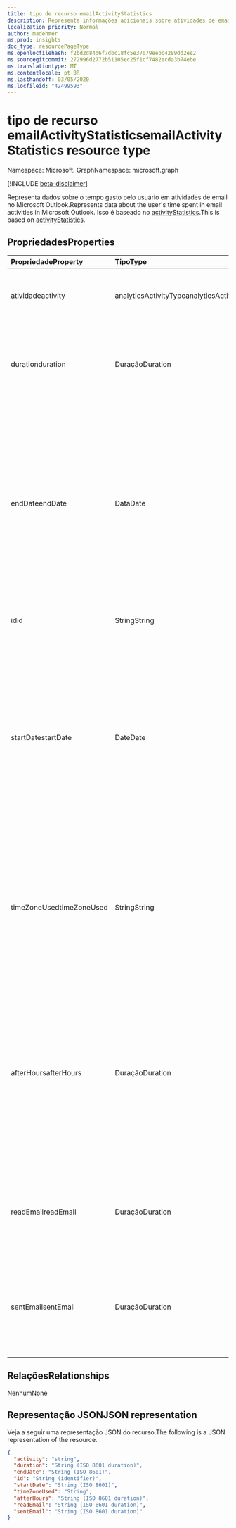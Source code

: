 ```yaml
---
title: tipo de recurso emailActivityStatistics
description: Representa informações adicionais sobre atividades de email para usuários
localization_priority: Normal
author: madehmer
ms.prod: insights
doc_type: resourcePageType
ms.openlocfilehash: f2bd2d84d6f7dbc18fc5e37079eebc4289dd2ee2
ms.sourcegitcommit: 272996d2772b51105ec25f1cf7482ecda3b74ebe
ms.translationtype: MT
ms.contentlocale: pt-BR
ms.lasthandoff: 03/05/2020
ms.locfileid: "42499593"
---
```

# <a name="emailactivitystatistics-resource-type"></a><span data-ttu-id="2ef2a-103">tipo de recurso emailActivityStatistics</span><span class="sxs-lookup"><span data-stu-id="2ef2a-103">emailActivityStatistics resource type</span></span>

<span data-ttu-id="2ef2a-104">Namespace: Microsoft. Graph</span><span class="sxs-lookup"><span data-stu-id="2ef2a-104">Namespace: microsoft.graph</span></span>

[!INCLUDE [beta-disclaimer](../../includes/beta-disclaimer.md)]

<span data-ttu-id="2ef2a-105">Representa dados sobre o tempo gasto pelo usuário em atividades de email no Microsoft Outlook.</span><span class="sxs-lookup"><span data-stu-id="2ef2a-105">Represents data about the user's time spent in email activities in Microsoft Outlook.</span></span> <span data-ttu-id="2ef2a-106">Isso é baseado no [activityStatistics](../resources/activitystatistics.md).</span><span class="sxs-lookup"><span data-stu-id="2ef2a-106">This is based on [activityStatistics](../resources/activitystatistics.md).</span></span>

## <a name="properties"></a><span data-ttu-id="2ef2a-107">Propriedades</span><span class="sxs-lookup"><span data-stu-id="2ef2a-107">Properties</span></span>

| <span data-ttu-id="2ef2a-108">Propriedade</span><span class="sxs-lookup"><span data-stu-id="2ef2a-108">Property</span></span>     | <span data-ttu-id="2ef2a-109">Tipo</span><span class="sxs-lookup"><span data-stu-id="2ef2a-109">Type</span></span>        | <span data-ttu-id="2ef2a-110">Descrição</span><span class="sxs-lookup"><span data-stu-id="2ef2a-110">Description</span></span> |
|:-------------|:------------|:------------|
|<span data-ttu-id="2ef2a-111">atividade</span><span class="sxs-lookup"><span data-stu-id="2ef2a-111">activity</span></span>|<span data-ttu-id="2ef2a-112">analyticsActivityType</span><span class="sxs-lookup"><span data-stu-id="2ef2a-112">analyticsActivityType</span></span>| <span data-ttu-id="2ef2a-113">Atividade de email para a qual as estatísticas são retornadas.</span><span class="sxs-lookup"><span data-stu-id="2ef2a-113">Email activity for which statistics are returned.</span></span>|
|<span data-ttu-id="2ef2a-114">duration</span><span class="sxs-lookup"><span data-stu-id="2ef2a-114">duration</span></span>|<span data-ttu-id="2ef2a-115">Duração</span><span class="sxs-lookup"><span data-stu-id="2ef2a-115">Duration</span></span>|<span data-ttu-id="2ef2a-116">Total de horas gasto nos emails.</span><span class="sxs-lookup"><span data-stu-id="2ef2a-116">Total hours spent on emails.</span></span> <span data-ttu-id="2ef2a-117">O valor é representado no formato ISO 8601 para durações.</span><span class="sxs-lookup"><span data-stu-id="2ef2a-117">The value is represented in ISO 8601 format for durations.</span></span>|
|<span data-ttu-id="2ef2a-118">endDate</span><span class="sxs-lookup"><span data-stu-id="2ef2a-118">endDate</span></span>|<span data-ttu-id="2ef2a-119">Data</span><span class="sxs-lookup"><span data-stu-id="2ef2a-119">Date</span></span>|<span data-ttu-id="2ef2a-120">Data de término da atividade de email.</span><span class="sxs-lookup"><span data-stu-id="2ef2a-120">Date when the email activity ended.</span></span> <span data-ttu-id="2ef2a-121">O valor é representado no formato ISO 8601 para datas do calendário.</span><span class="sxs-lookup"><span data-stu-id="2ef2a-121">The value is represented in ISO 8601 format for calendar dates.</span></span> <span data-ttu-id="2ef2a-122">Por exemplo, o valor da propriedade poderia ser "2019-07-04" que segue o formato AAAA-MM-DD.</span><span class="sxs-lookup"><span data-stu-id="2ef2a-122">For example, the property value could be "2019-07-04" that follows the YYYY-MM-DD format.</span></span>|
|<span data-ttu-id="2ef2a-123">id</span><span class="sxs-lookup"><span data-stu-id="2ef2a-123">id</span></span>|<span data-ttu-id="2ef2a-124">String</span><span class="sxs-lookup"><span data-stu-id="2ef2a-124">String</span></span>| <span data-ttu-id="2ef2a-125">ID somente leitura da atividade de email.</span><span class="sxs-lookup"><span data-stu-id="2ef2a-125">Read-only ID for the email activity.</span></span>|
|<span data-ttu-id="2ef2a-126">startDate</span><span class="sxs-lookup"><span data-stu-id="2ef2a-126">startDate</span></span>|<span data-ttu-id="2ef2a-127">Date</span><span class="sxs-lookup"><span data-stu-id="2ef2a-127">Date</span></span>|<span data-ttu-id="2ef2a-128">Data de início da atividade de email.</span><span class="sxs-lookup"><span data-stu-id="2ef2a-128">Date when the email activity started.</span></span> <span data-ttu-id="2ef2a-129">O valor é representado no formato ISO 8601 para datas do calendário.</span><span class="sxs-lookup"><span data-stu-id="2ef2a-129">The value is represented in ISO 8601 format for calendar dates.</span></span> <span data-ttu-id="2ef2a-130">Por exemplo, o valor da propriedade poderia ser "2019-07-03" que segue o formato AAAA-MM-DD.</span><span class="sxs-lookup"><span data-stu-id="2ef2a-130">For example, the property value could be "2019-07-03" that follows the YYYY-MM-DD format.</span></span>|
|<span data-ttu-id="2ef2a-131">timeZoneUsed</span><span class="sxs-lookup"><span data-stu-id="2ef2a-131">timeZoneUsed</span></span>|<span data-ttu-id="2ef2a-132">String</span><span class="sxs-lookup"><span data-stu-id="2ef2a-132">String</span></span>|<span data-ttu-id="2ef2a-133">O fuso horário que o usuário define no calendário do Outlook é usado para a computação.</span><span class="sxs-lookup"><span data-stu-id="2ef2a-133">The time zone that the user sets in Outlook calendar is used for the computation.</span></span> <span data-ttu-id="2ef2a-134">Por exemplo, o valor da propriedade poderia ser "hora padrão do Pacífico".</span><span class="sxs-lookup"><span data-stu-id="2ef2a-134">For example, the property value could be "Pacific Standard Time."</span></span>|
|<span data-ttu-id="2ef2a-135">afterHours</span><span class="sxs-lookup"><span data-stu-id="2ef2a-135">afterHours</span></span>|<span data-ttu-id="2ef2a-136">Duração</span><span class="sxs-lookup"><span data-stu-id="2ef2a-136">Duration</span></span>|<span data-ttu-id="2ef2a-137">Total de horas gasto no email fora do horário de trabalho, que se baseia na configuração de calendário do Outlook do usuário para horário de trabalho.</span><span class="sxs-lookup"><span data-stu-id="2ef2a-137">Total hours spent on email outside of working hours, which is based on the user's Outlook calendar setting for work hours.</span></span> <span data-ttu-id="2ef2a-138">O valor é representado no formato ISO 8601 para durações.</span><span class="sxs-lookup"><span data-stu-id="2ef2a-138">The value is represented in ISO 8601 format for durations.</span></span> |
|<span data-ttu-id="2ef2a-139">readEmail</span><span class="sxs-lookup"><span data-stu-id="2ef2a-139">readEmail</span></span>|<span data-ttu-id="2ef2a-140">Duração</span><span class="sxs-lookup"><span data-stu-id="2ef2a-140">Duration</span></span>|<span data-ttu-id="2ef2a-141">Total de horas gasto na leitura de email.</span><span class="sxs-lookup"><span data-stu-id="2ef2a-141">Total hours spent reading email.</span></span> <span data-ttu-id="2ef2a-142">O valor é representado no formato ISO 8601 para durações.</span><span class="sxs-lookup"><span data-stu-id="2ef2a-142">The value is represented in ISO 8601 format for durations.</span></span>|
|<span data-ttu-id="2ef2a-143">sentEmail</span><span class="sxs-lookup"><span data-stu-id="2ef2a-143">sentEmail</span></span>|<span data-ttu-id="2ef2a-144">Duração</span><span class="sxs-lookup"><span data-stu-id="2ef2a-144">Duration</span></span>|<span data-ttu-id="2ef2a-145">Total de horas gasto na gravação e envio de email.</span><span class="sxs-lookup"><span data-stu-id="2ef2a-145">Total hours spent writing and sending email.</span></span> <span data-ttu-id="2ef2a-146">O valor é representado no formato ISO 8601 para durações.</span><span class="sxs-lookup"><span data-stu-id="2ef2a-146">The value is represented in ISO 8601 format for durations.</span></span>|

## <a name="relationships"></a><span data-ttu-id="2ef2a-147">Relações</span><span class="sxs-lookup"><span data-stu-id="2ef2a-147">Relationships</span></span>

<span data-ttu-id="2ef2a-148">Nenhum</span><span class="sxs-lookup"><span data-stu-id="2ef2a-148">None</span></span>

## <a name="json-representation"></a><span data-ttu-id="2ef2a-149">Representação JSON</span><span class="sxs-lookup"><span data-stu-id="2ef2a-149">JSON representation</span></span>

<span data-ttu-id="2ef2a-150">Veja a seguir uma representação JSON do recurso.</span><span class="sxs-lookup"><span data-stu-id="2ef2a-150">The following is a JSON representation of the resource.</span></span>

<!-- {
  "blockType": "resource",
  "baseType": "microsoft.graph.activityStatistics",
  "keyProperty": "id", 
  "optionalProperties": [

  ],
  "@odata.type": "microsoft.graph.emailActivityStatistics"
}--> 

```json
{
  "activity": "string",
  "duration": "String (ISO 8601 duration)",
  "endDate": "String (ISO 8601)",
  "id": "String (identifier)",
  "startDate": "String (ISO 8601)",
  "timeZoneUsed": "String",
  "afterHours": "String (ISO 8601 duration)",
  "readEmail": "String (ISO 8601 duration)",
  "sentEmail": "String (ISO 8601 duration)"
}
```

<!-- uuid: 16cd6b66-4b1a-43a1-adaf-3a886856ed98
2019-02-04 14:57:30 UTC -->
<!-- {
  "type": "#page.annotation",
  "description": "emailActivityStatistics resource",
  "keywords": "",
  "section": "documentation",
  "tocPath": ""
}-->